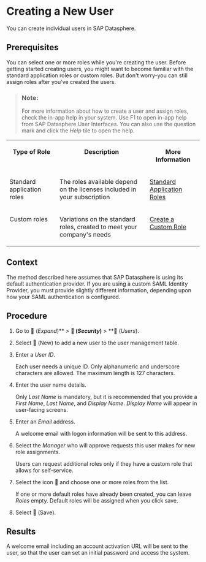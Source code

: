 <!-- loio58d4b24f766c4879b71c33f8e8dd5da8 -->

<link rel="stylesheet" type="text/css" href="../css/sap-icons.css"/>

# Creating a New User

You can create individual users in SAP Datasphere.



<a name="loio58d4b24f766c4879b71c33f8e8dd5da8__prereq_lkd_3n1_jhb"/>

## Prerequisites

You can select one or more roles while you're creating the user. Before getting started creating users, you might want to become familiar with the standard application roles or custom roles. But don't worry-you can still assign roles after you've created the users.

> ### Note:  
> For more information about how to create a user and assign roles, check the in-app help in your system. Use F1 to open in-app help from SAP Datasphere User Interfaces. You can also use the question mark and click the *Help* tile to open the help.


<table>
<tr>
<th valign="top">

Type of Role



</th>
<th valign="top">

Description



</th>
<th valign="top">

More Information



</th>
</tr>
<tr>
<td valign="top">

Standard application roles



</td>
<td valign="top">

The roles available depend on the licenses included in your subscription



</td>
<td valign="top">

[Standard Application Roles](standard-application-roles-a50a51d.md) 



</td>
</tr>
<tr>
<td valign="top">

Custom roles



</td>
<td valign="top">

Variations on the standard roles, created to meet your company's needs



</td>
<td valign="top">

[Create a Custom Role](create-a-custom-role-862b88e.md) 



</td>
</tr>
</table>



<a name="loio58d4b24f766c4879b71c33f8e8dd5da8__context_mgz_hjz_1fb"/>

## Context

The method described here assumes that SAP Datasphere is using its default authentication provider. If you are using a custom SAML Identity Provider, you must provide slightly different information, depending upon how your SAML authentication is configured.



## Procedure

1.  Go to <span class="FPA-icons"></span> \(*Expand*\)** \> **<span class="FPA-icons"></span> \(*Security*\)** \> **<span class="FPA-icons"></span> \(*Users*\).

2.  Select <span class="FPA-icons"></span> \(New\) to add a new user to the user management table.

3.  Enter a *User ID*.

    Each user needs a unique ID. Only alphanumeric and underscore characters are allowed. The maximum length is 127 characters.

4.  Enter the user name details.

    Only *Last Name* is mandatory, but it is recommended that you provide a *First Name*, *Last Name*, and *Display Name*. *Display Name* will appear in user-facing screens.

5.  Enter an *Email* address.

    A welcome email with logon information will be sent to this address.

6.  Select the *Manager* who will approve requests this user makes for new role assignments.

    Users can request additional roles only if they have a custom role that allows for self-service.

7.  Select the icon <span class="FPA-icons"></span> and choose one or more roles from the list.

    If one or more default roles have already been created, you can leave *Roles* empty. Default roles will be assigned when you click save.

8.  Select <span class="FPA-icons"></span> \(Save\).




## Results

A welcome email including an account activation URL will be sent to the user, so that the user can set an initial password and access the system.

